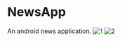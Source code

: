 # NewsApp
An android news application.
![1](https://user-images.githubusercontent.com/108835667/187017673-b5590531-a967-47ff-b618-d8785239e690.jpg)
![2](https://user-images.githubusercontent.com/108835667/187017676-efc8ade0-8bb1-470c-ace0-a972a45931bf.jpg)
